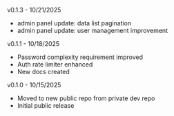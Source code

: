 v0.1.3 - 10/21/2025
- admin panel update: data list pagination
- admin panel update: user management improvement

v0.1.1 - 10/18/2025
- Password complexity requirement improved
- Auth rate limiter enhanced
- New docs created

v0.1.0 - 10/15/2025
- Moved to new public repo from private dev repo
- Initial public release
